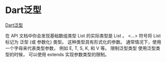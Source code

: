 <!--
 * @Author: tangdaoyong
 * @Date: 2021-05-27 15:48:24
 * @LastEditors: tangdaoyong
 * @LastEditTime: 2021-05-27 15:51:02
 * @Description: Dart泛型
-->
# Dart泛型

[Dart泛型](https://www.dartcn.com/guides/language/language-tour#%E6%B3%9B%E5%9E%8B)

在 API 文档中你会发现基础数组类型 List 的实际类型是 List<E> 。 <…> 符号将 List 标记为 泛型 (或 参数化) 类型。 这种类型具有形式化的参数。 通常情况下，使用一个字母来代表类型参数， 例如 E, T, S, K, 和 V 等。
限制泛型类型
使用泛型类型的时候， 可以使用 extends 实现参数类型的限制。
